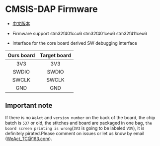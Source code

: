 # CMSIS-DAP Firmware

* [中文版本](./README-zh.md)

* Firmware support stm32f401ccu6 stm32f401ceu6 stm32f411ceu6
* Interface for the core board derived SW debugging interface

|Ours board|Target board|
|:--:|:--:|
|3V3|3V3|
|SWDIO|SWDIO|
|SWCLK|SWCLK|
|GND|GND|

## Important note

If there is no `WeAct` and `version number` on the back of the board, the chip batch is `537` or old, the stitches and board are packaged in one bag, `the board screen printing is wrong`(`3V3` is going to be labeled `V3V`), it is definitely pirated.Please comment on issues or let us know by email (WeAct_TC@163.com).

